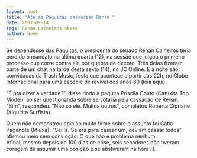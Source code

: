```yaml
---
layout: post
title: "Até as Paquitas cassariam Renan "
date: 2007-09-14
tags: Renan Calheiros,skate
author: None
---
```

Se dependesse das Paquitas, o presidente do senado Renan Calheiros teria perdido o mandato na &uacute;ltima quarta (12), na sess&atilde;o que julgou o primeiro processo que corre contra ele por quebra de decoro. 
Tr&ecirc;s delas fizeram parte de um chat na tarde desta sexta (14), no JC Online. E &agrave; noite s&atilde;o convidadas da Trash Music, festa que acontece a partir das 22h, no Clube Internacional para uma esp&eacute;cie de revival dos anos 80 (leia aqui). 

&quot;&Eacute; pra dizer a verdade?&quot;, disse rindo a paquita Priscila Couto (Catuxita Top Model), ao ser questionanda sobre se votaria pela cassa&ccedil;&atilde;o de Renan. &quot;Sim&quot;, respondeu. &quot;N&atilde;o s&oacute; ele. Muitos outros&quot;, completou Roberta Cipriane (Xiquitita Surfista). 

Quem n&atilde;o demonstrou&nbsp;opini&atilde;o muito firme sobre o assunto foi C&aacute;tia Paganote (Mi&uacute;xa). &quot;Sei l&aacute;. Se era para cassar um, deviam cassar todos&quot;, afirmou meio sem convic&ccedil;&atilde;o. O que n&atilde;o &eacute; problema nenhum. Afinal,&nbsp;mesmo depois de&nbsp;100 dias de crise, seis senadores n&atilde;o tiveram coragem de assumir uma&nbsp;posi&ccedil;&atilde;o e se abstiveram na hora H. 